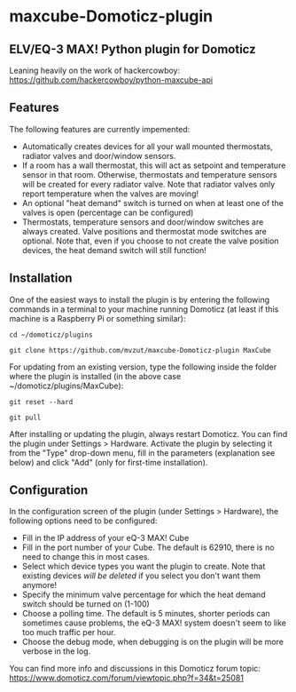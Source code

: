 # maxcube-Domoticz-plugin
## ELV/EQ-3 MAX! Python plugin for Domoticz

Leaning heavily on the work of hackercowboy: https://github.com/hackercowboy/python-maxcube-api

## Features
The following features are currently impemented:
* Automatically creates devices for all your wall mounted thermostats, radiator valves and door/window sensors.
* If a room has a wall thermostat, this will act as setpoint and temperature sensor in that room. Otherwise, thermostats and temperature sensors will be created for every radiator valve. Note that radiator valves only report temperature when the valves are moving!
* An optional "heat demand" switch is turned on when at least one of the valves is open (percentage can be configured)
* Thermostats, temperature sensors and door/window switches are always created. Valve positions and thermostat mode switches are optional. Note that, even if you choose to not create the valve position devices, the heat demand switch will still function!

## Installation
One of the easiest ways to install the plugin is by entering the following commands in a terminal to your machine running Domoticz (at least if this machine is a Raspberry Pi or something similar):

`cd ~/domoticz/plugins`

`git clone https://github.com/mvzut/maxcube-Domoticz-plugin MaxCube`

For updating from an existing version, type the following inside the folder where the plugin is installed (in the above case ~/domoticz/plugins/MaxCube):

`git reset --hard`

`git pull`

After installing or updating the plugin, always restart Domoticz. You can find the plugin under Settings > Hardware. Activate the plugin by selecting it from the "Type" drop-down menu, fill in the parameters (explanation see below) and click "Add" (only for first-time installation).

## Configuration

In the configuration screen of the plugin (under Settings > Hardware), the following options need to be configured:

* Fill in the IP address of your eQ-3 MAX! Cube
* Fill in the port number of your Cube. The default is 62910, there is no need to change this in most cases.
* Select which  device types you want the plugin to create. Note that existing devices *will be deleted* if you select you don't want them anymore!
* Specify the minimum valve percentage for which the heat demand switch should be turned on (1-100)
* Choose a polling time. The default is 5 minutes, shorter periods can sometimes cause problems, the eQ-3 MAX! system doesn't seem to like too much traffic per hour.
* Choose the debug mode, when debugging is on the plugin will be more verbose in the log.


You can find more info and discussions in this Domoticz forum topic:
https://www.domoticz.com/forum/viewtopic.php?f=34&t=25081

